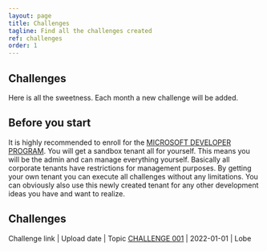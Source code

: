 ```yaml
---
layout: page
title: Challenges
tagline: Find all the challenges created
ref: challenges
order: 1
---
```


## Challenges

Here is all the sweetness. Each month a new challenge will be added.

## Before you start

It is highly recommended to enroll for the [MICROSOFT DEVELOPER PROGRAM](https://developer.microsoft.com/en-us/microsoft-365/dev-program). You will get a sandbox tenant all for yourself. This means you will be the admin and can manage everything yourself. Basically all corporate tenants have restrictions for management purposes. By getting your own tenant you can execute all challenges without any limitations. You can obviously also use this newly created tenant for any other development ideas you have and want to realize.

## Challenges

Challenge link | Upload date | Topic
[CHALLENGE 001](/_posts/2020-01-01-challenge-001.md) | 2022-01-01 | Lobe

